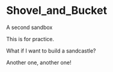 # Shovel_and_Bucket
A second sandbox

This is for practice. 

What if I want to build a sandcastle?

Another one, another one!